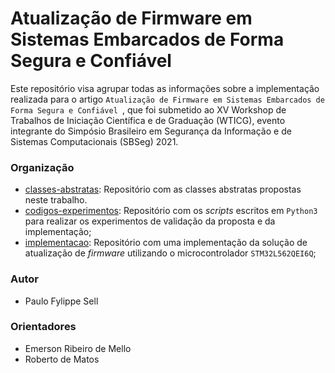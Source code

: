 # Atualização de Firmware em Sistemas Embarcados de Forma Segura e Confiável

Este repositório visa agrupar todas as informações sobre a implementação realizada para o artigo `Atualização de Firmware em Sistemas Embarcados de Forma Segura e Confiável `,  que foi submetido ao XV Workshop de Trabalhos de Iniciação Científica e de Graduação (WTICG), evento integrante do Simpósio Brasileiro em Segurança da Informação e de Sistemas Computacionais (SBSeg) 2021.

### Organização

- [classes-abstratas](classes-abstratas): Repositório com as classes abstratas propostas neste trabalho.
- [codigos-experimentos](codigos-experimentos): Repositório com os *scripts* escritos em `Python3` para realizar os experimentos de validação da proposta e da implementação;
- [implementacao](implementacao): Repositório com uma implementação da solução de atualização de *firmware* utilizando o microcontrolador `STM32L562QEI6Q`;

### Autor
 - Paulo Fylippe Sell

### Orientadores
- Emerson Ribeiro de Mello
- Roberto de Matos